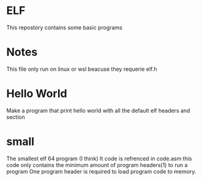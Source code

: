 # ELF
This repostory contains some basic programs
# Notes
This file only run on linux or wsl beacuse they requerie elf.h

# Hello World
Make a program that print hello world with all the default elf headers and section

# small
The smallest elf 64 program (I think)
It code is refrenced in code.asm
this code only contains the minimum amount of program headers(1) to run a program
One program header is required to load program code to memory. 
